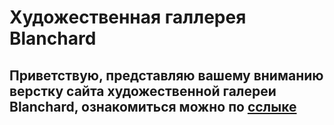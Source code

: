# Художественная галлерея Blanchard
## Приветствую, представляю вашему вниманию верстку сайта художественной галереи Blanchard, ознакомиться можно по [сслыке](https://rshuva1ov.github.io/Lagoona-landing/)
